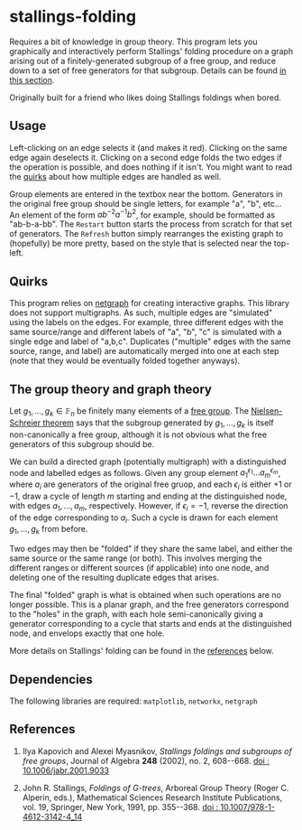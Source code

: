 # stallings-folding

Requires a bit of knowledge in group theory. This program lets you graphically and interactively perform Stallings' folding procedure on a graph arising out of a finitely-generated subgroup of a free group, and reduce down to a set of free generators for that subgroup. Details can be found [in this section](#the-group-theory-and-graph-theory).

Originally built for a friend who likes doing Stallings foldings when bored.

## Usage

Left-clicking on an edge selects it (and makes it red). Clicking on the same edge again deselects it. Clicking on a second edge folds the two edges if the operation is possible, and does nothing if it isn't. You might want to read the [quirks](#quirks) about how multiple edges are handled as well.

Group elements are entered in the textbox near the bottom. Generators in the original free group should be single letters, for example "a", "b", etc... An element of the form $ab^{-2}a^{-1}b^2$, for example, should be formatted as "ab-b-a-bb". The ``Restart`` button starts the process from scratch for that set of generators. The ``Refresh`` button simply rearranges the existing graph to (hopefully) be more pretty, based on the style that is selected near the top-left.

## Quirks

This program relies on [netgraph](https://pypi.org/project/netgraph/) for creating interactive graphs. This library does not support multigraphs. As such, multiple edges are "simulated" using the labels on the edges. For example, three different edges with the same source/range and different labels of "a", "b", "c" is simulated with a single edge and label of "a,b,c". Duplicates ("multiple" edges with the same source, range, and label) are automatically merged into one at each step (note that they would be eventually folded together anyways).

## The group theory and graph theory

Let $g_1, \dots, g_k \in \mathbb{F}_n$ be finitely many elements of a [free group](https://en.wikipedia.org/wiki/Free_group). The [Nielsen-Schreier theorem](https://en.wikipedia.org/wiki/Nielsen%E2%80%93Schreier_theorem) says that the subgroup generated by $g_1, \dots, g_k$ is itself non-canonically a free group, although it is not obvious what the free generators of this subgroup should be.

We can build a directed graph (potentially multigraph) with a distinguished node and labelled edges as follows. Given any group element $a_1^{\epsilon_1} \dots a_m^{\epsilon_m}$, where $a_i$ are generators of the original free gruop, and each $\epsilon_i$ is either $+1$ or $-1$, draw a cycle of length $m$ starting and ending at the distinguished node, with edges $a_1, \dots, a_m$, respectively. However, if $\epsilon_i = -1$, reverse the direction of the edge corresponding to $a_i$. Such a cycle is drawn for each element $g_1, \dots, g_k$ from before.

Two edges may then be "folded" if they share the same label, and either the same source or the same range (or both). This involves merging the different ranges or different sources (if applicable) into one node, and deleting one of the resulting duplicate edges that arises.

The final "folded" graph is what is obtained when such operations are no longer possible. This is a planar graph, and the free generators correspond to the "holes" in the graph, with each hole semi-canonically giving a generator corresponding to a cycle that starts and ends at the distinguished node, and envelops exactly that one hole.

More details on Stallings' folding can be found in the [references](#references) below.

## Dependencies

The following libraries are required: ``matplotlib``, ``networkx``, ``netgraph``

## References

1. Ilya Kapovich and Alexei Myasnikov, *Stallings foldings and subgroups of free groups*, Journal of Algebra **248** (2002), no. 2, 608--668. [doi : 10.1006/jabr.2001.9033](https://doi.org/10.1006/jabr.2001.9033)

2. John R. Stallings, *Foldings of G-trees*, Arboreal Group Theory (Roger C. Alperin, eds.), Mathematical Sciences Research Institute Publications, vol. 19, Springer, New York, 1991, pp. 355--368. [doi : 10.1007/978-1-4612-3142-4_14](https://doi.org/10.1007/978-1-4612-3142-4_14)
